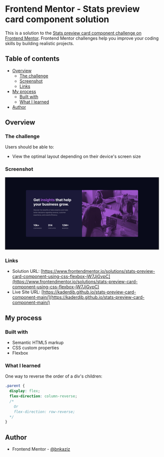 # Frontend Mentor - Stats preview card component solution

This is a solution to the [Stats preview card component challenge on Frontend Mentor](https://www.frontendmentor.io/challenges/stats-preview-card-component-8JqbgoU62). Frontend Mentor challenges help you improve your coding skills by building realistic projects.

## Table of contents

- [Overview](#overview)
  - [The challenge](#the-challenge)
  - [Screenshot](#screenshot)
  - [Links](#links)
- [My process](#my-process)
  - [Built with](#built-with)
  - [What I learned](#what-i-learned)
- [Author](#author)

## Overview

### The challenge

Users should be able to:

- View the optimal layout depending on their device's screen size

### Screenshot

![](./screenshots/desktop-preview.png)

### Links

- Solution URL: [https://www.frontendmentor.io/solutions/stats-preview-card-component-using-css-flexbox-jW7JjGvpC](https://www.frontendmentor.io/solutions/stats-preview-card-component-using-css-flexbox-jW7JjGvpC)
- Live Site URL: [https://kaderdjb.github.io/stats-preview-card-component-main/](https://kaderdjb.github.io/stats-preview-card-component-main/)

## My process

### Built with

- Semantic HTML5 markup
- CSS custom properties
- Flexbox

### What I learned

One way to reverse the order of a div's children:

```css
.parent {
  display: flex;
  flex-direction: column-reverse;
  /* 
    Or
    flex-direction: row-reverse;
  */
}
```

## Author

- Frontend Mentor - [@bnkaziz](https://www.frontendmentor.io/profile/bnkaziz)
